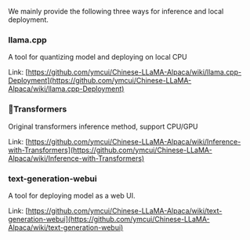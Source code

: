 We mainly provide the following three ways for inference and local deployment.

### llama.cpp
A tool for quantizing model and deploying on local CPU

Link: [https://github.com/ymcui/Chinese-LLaMA-Alpaca/wiki/llama.cpp-Deployment](https://github.com/ymcui/Chinese-LLaMA-Alpaca/wiki/llama.cpp-Deployment)

### 🤗Transformers
Original transformers inference method, support CPU/GPU

Link: [https://github.com/ymcui/Chinese-LLaMA-Alpaca/wiki/Inference-with-Transformers](https://github.com/ymcui/Chinese-LLaMA-Alpaca/wiki/Inference-with-Transformers)

### text-generation-webui
A tool for deploying model as a web UI.

Link: [https://github.com/ymcui/Chinese-LLaMA-Alpaca/wiki/text-generation-webui](https://github.com/ymcui/Chinese-LLaMA-Alpaca/wiki/text-generation-webui)